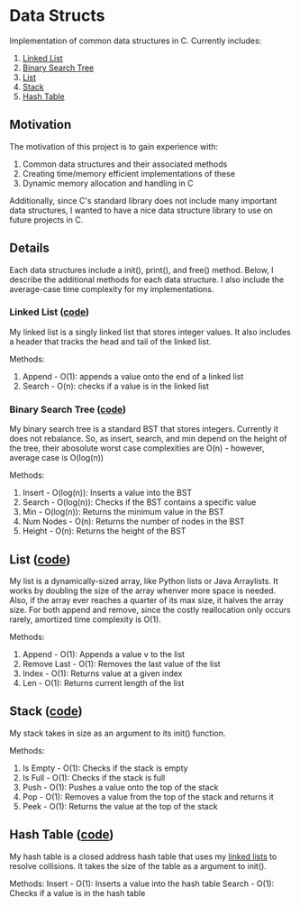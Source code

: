 # Data Structs

Implementation of common data structures in C. Currently includes:
1. [Linked List](#linked-list)
2. [Binary Search Tree](#binary-search-tree)
3. [List](#list)
4. [Stack](#stack)
5. [Hash Table](#hash-table)


## Motivation
The motivation of this project is to gain experience with:
1. Common data structures and their associated methods
2. Creating time/memory efficient implementations of these
3. Dynamic memory allocation and handling in C

Additionally, since C's standard library does not include many important data structures, I wanted to have a nice data structure library to use on future projects in C.

## Details
Each data structures include a init(), print(), and free() method. Below, I describe the additional methods for each data structure. I also include the average-case time complexity for my implementations.


### Linked List ([code](https://github.com/christian-doucette/data_structs/blob/master/linked_list/linked_list.h))
My linked list is a singly linked list that stores integer values. It also includes a header that tracks the head and tail of the linked list.

Methods:
1. Append - O(1): appends a value onto the end of a linked list
3. Search - O(n): checks if a value is in the linked list


### Binary Search Tree ([code](https://github.com/christian-doucette/data_structs/blob/master/bst/bst.h))
My binary search tree is a standard BST that stores integers. Currently it does not rebalance. So, as insert, search, and min depend on the height of the tree, their abosolute worst case complexities are O(n) - however, average case is O(log(n))

Methods:
1. Insert - O(log(n)): Inserts a value into the BST
2. Search - O(log(n)): Checks if the BST contains a specific value
3. Min - O(log(n)): Returns the minimum value in the BST
4. Num Nodes - O(n): Returns the number of nodes in the BST
5. Height - O(n): Returns the height of the BST


## List ([code](https://github.com/christian-doucette/data_structs/blob/master/list/list.h))
My list is a dynamically-sized array, like Python lists or Java Arraylists. It works by doubling the size of the array whenver more space is needed. Also, if the array ever reaches a quarter of its max size, it halves the array size. For both append and remove, since the costly reallocation only occurs rarely, amortized time complexity is O(1).

Methods:
1. Append - O(1): Appends a value v to the list
2. Remove Last - O(1): Removes the last value of the list
3. Index - O(1): Returns value at a given index
4. Len - O(1): Returns current length of the list

## Stack ([code](https://github.com/christian-doucette/data_structs/blob/master/stack/stack.h))
My stack takes in size as an argument to its init() function.

Methods:
1. Is Empty - O(1): Checks if the stack is empty
2. Is Full - O(1): Checks if the stack is full
3. Push - O(1): Pushes a value onto the top of the stack
4. Pop - O(1): Removes a value from the top of the stack and returns it
5. Peek - O(1): Returns the value at the top of the stack

## Hash Table ([code](https://github.com/christian-doucette/data_structs/blob/master/hash_table/hash_table.h))
My hash table is a closed address hash table that uses my [linked lists](#linked-lists) to resolve collisions. It takes the size of the table as a argument to init().

Methods:
Insert - O(1): Inserts a value into the hash table
Search - O(1): Checks if a value is in the hash table
